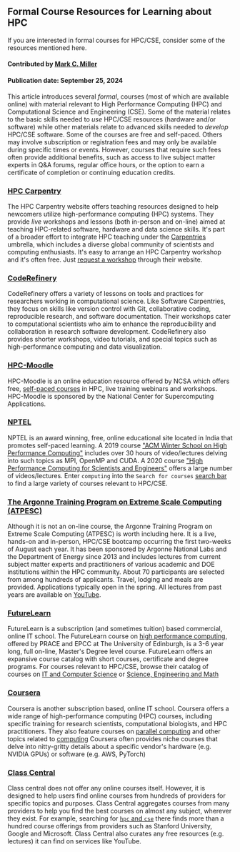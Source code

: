## Formal Course Resources for Learning about HPC

<!--- deck text start --->
If you are interested in formal courses for HPC/CSE, consider some of the resources mentioned here.
<!--- deck text end --->

#### Contributed by [Mark C. Miller](https://github.com/markcmiller86)
#### Publication date: September 25, 2024

This article introduces several *formal*, courses (most of which are available online) with material relevant to High Performance Computing (HPC) and Computational Science and Engineering (CSE).
Some of the material relates to the basic skills needed to *use* HPC/CSE resources (hardware and/or software) while other materials relate to advanced skills needed to *develop* HPC/CSE software.
Some of the courses are free and self-paced.
Others may involve subscription or registration fees and may only be available during specific times or events.
However, courses that require such fees often provide additional benefits, such as access to live subject matter experts in Q&A forums, regular office hours, or the option to earn a certificate of completion or continuing education credits.

### [HPC Carpentry](http://www.hpc-carpentry.org)

The HPC Carpentry website offers teaching resources designed to help newcomers utilize high-performance computing (HPC) systems.
They provide *live* workshops and lessons (both in-person and on-line) aimed at teaching HPC-related software, hardware and data science skills.
It's part of a broader effort to integrate HPC teaching under the [Carpentries](https://software-carpentry.org) umbrella, which includes a diverse global community of scientists and computing enthusiasts.
It's easy to arrange an HPC Carpentry workshop and it's often free.
Just [request a workshop](https://www.hpc-carpentry.org/request-workshop/) through their website.

### [CodeRefinery](https://coderefinery.org)

CodeRefinery offers a variety of lessons on tools and practices for researchers working in computational science.
Like Software Carpentries, they focus on skills like version control with Git, collaborative coding, reproducible research, and software documentation.
Their workshops cater to computational scientists who aim to enhance the reproducibility and collaboration in research software development.
CodeRefinery also provides shorter workshops, video tutorials, and special topics such as high-performance computing and data visualization.

### [HPC-Moodle](https://www.hpc-training.org/moodle/)

HPC-Moodle is an online education resource offered by NCSA which offers free, [self-paced courses](https://www.hpc-training.org/moodle/course/index.php?categoryid=11) in HPC, live training webinars and workshops.
HPC-Moodle is sponsored by the National Center for Supercomputing Applications.

### [NPTEL](https://nptel.ac.in)

NPTEL is an award winning, free, online educational site located in India that promotes self-paced learning.
A 2019 course ["ACM Winter School on High Performance Computing"](https://nptel.ac.in/courses/128106014) includes over 30 hours of video/lectures delving into such topics as MPI, OpenMP and CUDA.
A 2020 course ["High Performance Computing for Scientists and Engineers"](https://archive.nptel.ac.in/courses/112/105/112105293/) offers a large number of videos/lectures.
Enter `computing` into the `Search for courses` [search bar](https://nptel.ac.in/courses) to find a large variety of courses relevant to HPC/CSE.

### [The Argonne Training Program on Extreme Scale Computing (ATPESC)](https://extremecomputingtraining.anl.gov)

Although it is not an on-line course, the Argonne Training Program on Extreme Scale Computing (ATPESC) is worth including here.
It is a live, hands-on and in-person, HPC/CSE bootcamp occurring the first two-weeks of August each year.
It has been sponsored by Argonne National Labs and the Department of Energy since 2013 and includes lectures from current subject matter experts and practitioners of various academic and DOE institutions within the HPC community.
About 70 participants are selected from among hundreds of applicants.
Travel, lodging and meals are provided.
Applications typically open in the spring.
All lectures from past years are available on [YouTube](https://www.youtube.com/results?search_query=atpesc).

### [FutureLearn](https://www.futurelearn.com)

FutureLearn is a subscription (and sometimes tuition) based commercial, online IT school.
The FutureLearn course on [high performance computing](https://www.futurelearn.com/degree/the-university-of-edinburgh-high-performance-computing), offered by PRACE and EPCC at The University of Edinburgh, is a 3-6 year long, full on-line, Master's Degree level course.
FutureLearn offers an expansive course catalog with short courses, certificate and degree programs.
For courses relevant to HPC/CSE, browse their catalog of courses on [IT and Computer Science](https://www.futurelearn.com/subjects/it-and-computer-science-courses) or [Science, Engineering and Math](https://www.futurelearn.com/subjects/science-engineering-and-maths-courses)

### [Coursera](https://www.coursera.org)

Coursera is another subscription based, online IT school.
Coursera offers a wide range of high-performance computing (HPC) courses, including specific training for research scientists, computational biologists, and HPC practitioners.
They also feature courses on [parallel computing](https://www.coursera.org/learn/scala-parallel-programming) and other topics related to [computing](https://www.coursera.org/search?query=computational)
Coursera often provides niche courses that delve into nitty-gritty details about a specific vendor's hardware (e.g. NVIDIA GPUs) or software (e.g. AWS, PyTorch)

### [Class Central](https://www.classcentral.com)

Class central does not offer any online courses itself.
However, it is designed to help users find online courses from hundreds of providers for specific topics and purposes.
Class Central aggregates courses from many providers to help you find the best courses on almost any subject, wherever they exist.
For example, searching for [`hpc` and `cse`](https://www.classcentral.com/search?q=hpc+cse) there finds more than a hundred course offerings from providers such as Stanford University, Google and Microsoft.
Class Central also curates any free resources (e.g. lectures) it can find on services like YouTube.

<!---
Publish: yes
Pinned: no
Topics: online learning
--->
